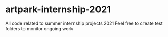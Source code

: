 # artpark-internship-2021
All code related to summer internship projects 2021
Feel free to create test folders to monitor ongoing work
